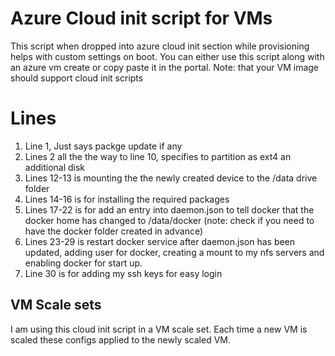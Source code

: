 # Azure Cloud init script for VMs

This script when dropped into azure cloud init section while provisioning helps with custom settings on boot.
You can either use this script along with an azure vm create or copy paste it in the portal.
Note: that your VM image should support cloud init scripts


# Lines
1. Line 1, Just says packge update if any
2. Lines 2 all the the way to line 10, specifies to partition as ext4 an additional disk
3. Lines 12-13 is mounting the the newly created device to the /data drive folder
4. Lines 14-16 is for installing the required packages
5. Lines 17-22 is for add an entry into daemon.json to tell docker that the docker home has changed to /data/docker (note: check if you need to have the docker folder created in advance)
6. Lines 23-29 is restart docker service after daemon.json has been updated, adding user for docker, creating a mount to my nfs servers and enabling docker for start up.
7. Line 30 is for adding my ssh keys for easy login

## VM Scale sets

I am using this cloud init script in a VM scale set. Each time a new VM is scaled these configs applied to the newly scaled VM.


